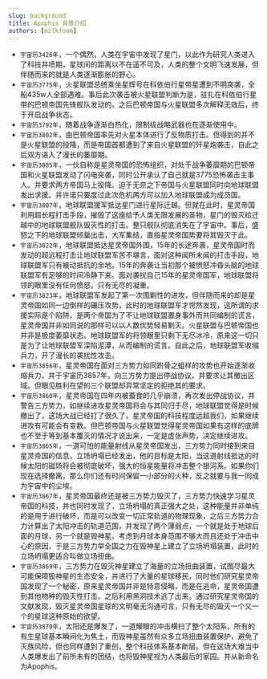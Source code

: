 ```yaml
---
slug: background
title: Apophis 背景介绍
authors: [milkfoam]
---
```


- `宇宙历3426年`，一个偶然，人类在宇宙中发现了星门，以此作为研究人类进入了科技井喷期，星球间的距离以不在遥不可及，人类的整个文明飞速发展，但伴随而来的就是人类逐渐膨胀的野心。
- `宇宙历3775年`，火星联盟总统乘坐星辉号在科依伯行星带星遭到不明突袭，全船435w人全部遇难。事后此次袭击被火星联盟判断为是，驻扎在科依伯行星带的巴顿帝国先锋舰队发动的。之后巴顿帝国与火星联盟多次解释无效后，终于开启战争状态。
- `宇宙历3792年`，随着战争逐渐白热化，限制级战略武器也在逐渐使用中。
- `宇宙历3802年`，由巴顿帝国率先对火星本体进行了反物质打击。但得到的并不是火星联盟的投降，而是帝国首都遭到了来自火星联盟的歼星炮袭击，自此之后双方进入了漫长的萎靡期。
- `宇宙历3805年`，一伙自称是星灵帝国的恐怖组织，对处于战争萎靡期的巴顿帝国和火星联盟发动了闪电突袭，同时公开承认了自己就是3775恐怖袭击主事人。并要求两方帝国马上投降。迫于无奈之下帝国与火星联盟同时向地球联盟发出求援。并许诺只要度过此次危机两方可以加入地球联盟成为成员国。
- `宇宙历3807年`，地球联盟援军抵达星门进行星际迁越。但就在此时，星灵帝国利用超长程打击手段，摧毁了这座给予人类无限发展的圣物，星门的毁灭给迁越中的地球联盟舰队毁灭性的打击。整只舰队彻底消失在了宇宙中。事后，盛怒之下的地球联盟倾巢出击，大军集结，直指星灵帝国势要将其毁灭于此。
- `宇宙历3822年`，地球联盟抵达星灵帝国外围，15年的长途奔袭，星灵帝国时而发动的超远程打击让地球联盟军苦不堪言，面对这种闻所未闻的打击手段，地球联盟军只有被动抵抗的余地。15年的奔袭让当初那个被愤怒冲昏头脑的地球联盟军有足够的时间冷静下来。面对袭扰自己15年的星灵帝国军，地球联盟将领的眼里没有任何愤怒，只有无尽的凝重。
- `宇宙历3823年`，地球联盟军发起了第一次围剿性的进攻，但伴随而来的却是星灵帝国如同一边倒样的碾压攻势，此时的地球联盟军才愕然发现，这所谓的求援实际是个陷阱，是两个帝国为了不让地球联盟置身事外而共同编制的谎言，星灵帝国并非如同说的那样可以以人数优势轻易剿灭。火星联盟与巴顿帝国也并非是极度萎靡状态。地球联盟军的将领眼里只剩下无尽冰冷，原来这一切只是为了让地球联盟军深陷泥潭，从而编制的谎言。自此之后，地球联盟军收缩兵力，开了漫长的袭扰性攻击。
- `宇宙历3856年`，星灵帝国在面对三方势力如同跗骨之蛆样的攻势也开始逐渐收缩兵力，并于宇宙历3857年，向三方势力提出停战协议，并要求让其撤出区域。但眼见胜利在望的三个联盟却异常坚定的拒绝其的要求。
- `宇宙历3860年`，星灵帝国在四年内被蚕食的几乎崩溃，再次发出停战协议，并警告三方势力，如继续进攻星灵帝国将会与其同归于尽，地球联盟觉得是时候撤出了，这场大战已经打了很久了，星灵帝国的科技程度远超我们，如果继续进攻有可能会有变数。但巴顿帝国与火星联盟觉得星灵帝国如果有这样的底牌也不至于等到基本覆灭的情况才说出来，一定是虚张声势，决定继续进攻。
- `宇宙历3865年`，一道可怕的能量射线从星灵帝国发出，三方势力同时接到来自星灵帝国的信息，立场坍塌已经发出，他的目标是太阳，当这道射线抵达的时候太阳的磁场将会被彻底破坏，强大的恒星能量将冲击整个银河系。如果你们现在选择撤离，那么你们还有时间保留一小部分的火种，反之就要与我一同成为宇宙中的尘埃。
- `宇宙历3867年`，星灵帝国最终还是被三方势力毁灭了，三方势力快速学习星灵帝国的科技，并也同时发现了，立场坍塌的真正强大之处，这种能量并非单纯的是用于进行破坏，而是可以改变一切正常轨道的物理现象，之后三方势力合力计算出了太阳冲击的轨道范围，并发现了两个薄弱点，一个就是处于地球后面的月球，另一个就是毁神星。考虑到月球本身范围不够大而且还处于冲击中心的原因，于是三方势力举全国之力在毁神星上建立了立场坍塌装置，此时的立场坍塌更适合叫做立场扭曲。
- `宇宙历3869年`，三方势力在毁灭神星建立了海量的立场扭曲装置，试图尽最大可能保障毁神星的生态安全，并进行了大量的星球移民，同时他们研究星灵帝国发现了一个秘密，原来星灵帝国并非是特意侵略，而是在逃命，星灵帝国遭到其他物种的毁灭性打击，之后利用黑洞技术逃了出来。通过研究星灵帝国的文献发现，毁灭星灵帝国星球的文明毫无沟通可言，只有无尽的毁灭一个又一个的星球这种原始的欲望。
- `宇宙历3870年`，太阳还是爆发了，一道耀眼的冲击横扫了整个太阳系，所有的有生星球基本瞬间化为焦土，而毁神星虽然有众多立场扭曲装置保护，避免了灭族风险，但也同样遭到了重创，整个科技体系基本断层。但在这场大难当中人类爆发出了前所未有的团结，也将毁神星视为人类最后的家园。并从新命名为Apophis。

